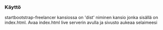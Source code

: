 


### Käyttö


startbootstrap-freelancer kansiossa on 'dist' niminen kansio jonka sisällä on index.html. Avaa index.html live serverin avulla ja sivusto aukeaa selaimeesi


